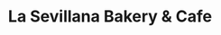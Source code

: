 ---
title: "La Sevillana Bakery & Cafe"
url: /hempstead/la-sevillana-bakery-and-cafe/
shop: bakery
---